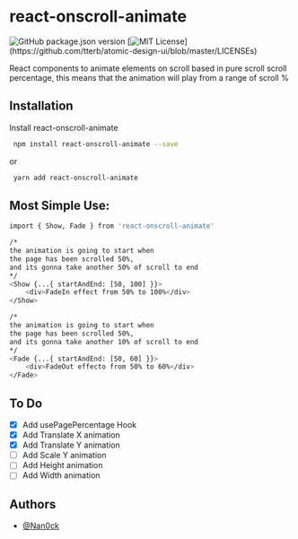 
# react-onscroll-animate
![GitHub package.json version](https://img.shields.io/github/package-json/v/nan0ck/react-onscroll-animate)
[![MIT License](https://img.shields.io/apm/l/atomic-design-ui.svg?)](https://github.com/tterb/atomic-design-ui/blob/master/LICENSEs)

React components to animate elements on scroll based in pure scroll scroll percentage, this means that the animation will play from a range of scroll %

## Installation

Install react-onscroll-animate

```bash
 npm install react-onscroll-animate --save
```
or 
```bash
 yarn add react-onscroll-animate 
```
## Most Simple Use:
```bash
import { Show, Fade } from 'react-onscroll-animate'

/* 
the animation is going to start when
the page has been scrolled 50%, 
and its gonna take another 50% of scroll to end 
*/
<Show {...{ startAndEnd: [50, 100] }}>
    <div>FadeIn effect from 50% to 100%</div>
</Show>

/* 
the animation is going to start when
the page has been scrolled 50%, 
and its gonna take another 10% of scroll to end 
*/
<Fade {...{ startAndEnd: [50, 60] }}>
    <div>FadeOut effecto from 50% to 60%</div>
</Fade>
```

## To Do

- [x]  Add usePagePercentage Hook
- [x]  Add Translate X animation
- [x]  Add Translate Y animation 
- [ ]  Add Scale Y animation 
- [ ]  Add Height animation 
- [ ]  Add Width  animation 

## Authors

- [@Nan0ck](https://github.com/Nan0ck)

